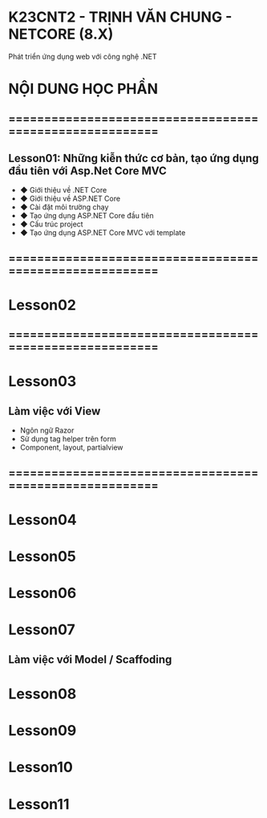 # K23CNT2 - TRỊNH VĂN CHUNG - NETCORE (8.X)
Phát triển ứng dụng web với công nghệ .NET
# NỘI DUNG HỌC PHẦN
## ========================================================
## Lesson01: Những kiễn thức cơ bản, tạo ứng dụng đầu tiên với Asp.Net Core MVC
- ◆ Giới thiệu về .NET Core
- ◆ Giới thiệu về ASP.NET Core
- ◆ Cài đặt môi trường chạy
- ◆ Tạo ứng dụng ASP.NET Core đầu tiên
- ◆ Cấu trúc project
- ◆ Tạo ứng dụng ASP.NET Core MVC với template
## ========================================================

# Lesson02


## ========================================================
# Lesson03
## Làm việc với View
- Ngôn ngữ Razor
- Sử dụng tag helper trên form
- Component, layout, partialview
## ========================================================
# Lesson04


# Lesson05


# Lesson06

# Lesson07
## Làm việc với Model / Scaffoding

# Lesson08


# Lesson09

# Lesson10

# Lesson11



